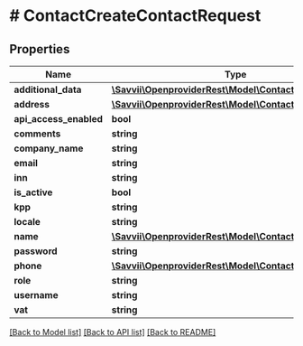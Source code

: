 # # ContactCreateContactRequest

## Properties

Name | Type | Description | Notes
------------ | ------------- | ------------- | -------------
**additional_data** | [**\Savvii\OpenproviderRest\Model\ContactAdditionalData**](ContactAdditionalData.md) |  | [optional]
**address** | [**\Savvii\OpenproviderRest\Model\ContactAddress**](ContactAddress.md) |  | [optional]
**api_access_enabled** | **bool** |  | [optional]
**comments** | **string** |  | [optional]
**company_name** | **string** |  | [optional]
**email** | **string** |  | [optional]
**inn** | **string** |  | [optional]
**is_active** | **bool** |  | [optional]
**kpp** | **string** |  | [optional]
**locale** | **string** |  | [optional]
**name** | [**\Savvii\OpenproviderRest\Model\ContactName**](ContactName.md) |  | [optional]
**password** | **string** |  | [optional]
**phone** | [**\Savvii\OpenproviderRest\Model\ContactPhone**](ContactPhone.md) |  | [optional]
**role** | **string** |  | [optional]
**username** | **string** |  | [optional]
**vat** | **string** |  | [optional]

[[Back to Model list]](../../README.md#models) [[Back to API list]](../../README.md#endpoints) [[Back to README]](../../README.md)
